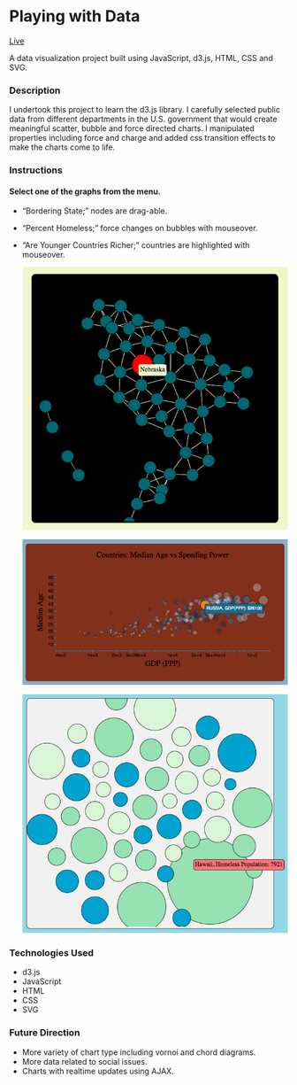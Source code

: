 # Playing with Data

[Live](http://graphsarefun.com)

A data visualization project built using JavaScript, d3.js, HTML, CSS and SVG.

### Description

I undertook this project to learn the d3.js library. I carefully selected public data from different departments in the U.S. government that would create meaningful scatter, bubble and force directed charts. I manipulated properties including force and charge and added css transition effects to make the charts come to life.

### Instructions

#### Select one of the graphs from the menu.

* “Bordering State;” nodes are drag-able.
* “Percent Homeless;” force changes on bubbles with mouseover.
* “Are Younger Countries Richer;” countries are highlighted with mouseover.

  ![Image of Force Directed Graph](./images/fdg.png)

  ![Image of Scatter Plot](./images/sp.png)

  ![Image of Bubble Chart](./images/bc.png)

### Technologies Used
* d3.js
* JavaScript
* HTML
* CSS
* SVG

### Future Direction
* More variety of chart type including vornoi and chord diagrams.
* More data related to social issues.
* Charts with realtime updates using AJAX.
